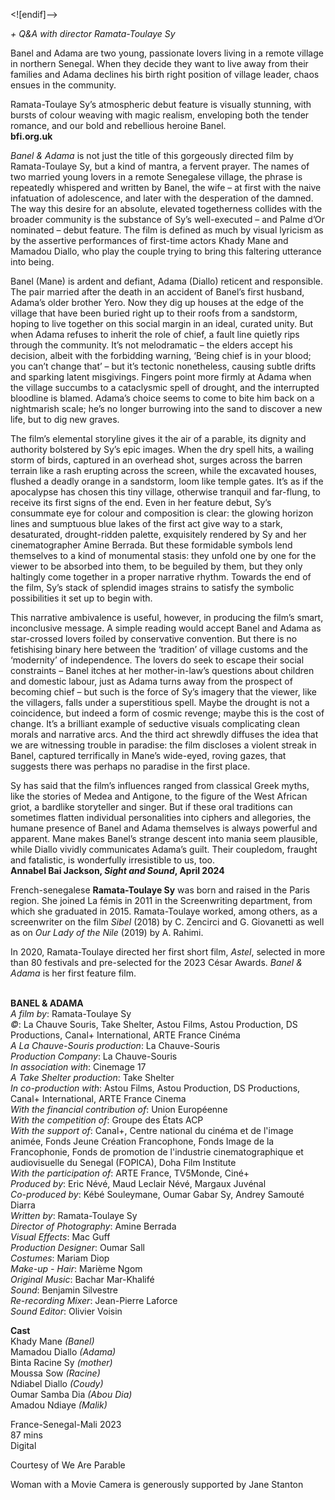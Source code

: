 

<![endif]-->

_+ Q&A with director Ramata-Toulaye Sy_

Banel and Adama are two young, passionate lovers living in a remote village in northern Senegal. When they decide they want to live away from their families and Adama declines his birth right position of village leader, chaos ensues in the community.

Ramata-Toulaye Sy’s atmospheric debut feature is visually stunning, with bursts of colour weaving with magic realism, enveloping both the tender romance, and our bold and rebellious heroine Banel.  
**bfi.org.uk**  

_Banel & Adama_ is not just the title of this gorgeously directed film by Ramata-Toulaye Sy, but a kind of mantra, a fervent prayer. The names of two married young lovers in a remote Senegalese village, the phrase is repeatedly whispered and written by Banel, the wife – at first with the naive infatuation of adolescence, and later with the desperation of the damned. The way this desire for an absolute, elevated togetherness collides with the broader community is the substance of Sy’s well-executed – and Palme d’Or nominated – debut feature. The film is defined as much by visual lyricism as by the assertive performances of first-time actors Khady Mane and Mamadou Diallo, who play the couple trying to bring this faltering utterance into being.

Banel (Mane) is ardent and defiant, Adama (Diallo) reticent and responsible. The pair married after the death in an accident of Banel’s first husband, Adama’s older brother Yero. Now they dig up houses at the edge of the village that have been buried right up to their roofs from a sandstorm, hoping to live together on this social margin in an ideal, curated unity. But when Adama refuses to inherit the role of chief, a fault line quietly rips through the community. It’s not melodramatic – the elders accept his decision, albeit with the forbidding warning, ‘Being chief is in your blood; you can’t change that’ – but it’s tectonic nonetheless, causing subtle drifts and sparking latent misgivings. Fingers point more firmly at Adama when the village succumbs to a cataclysmic spell of drought, and the interrupted bloodline is blamed. Adama’s choice seems to come to bite him back on a nightmarish scale; he’s no longer burrowing into the sand to discover a new life, but to dig new graves.

The film’s elemental storyline gives it the air of a parable, its dignity and authority bolstered by Sy’s epic images. When the dry spell hits, a wailing storm of birds, captured in an overhead shot, surges across the barren terrain like a rash erupting across the screen, while the excavated houses, flushed a deadly orange in a sandstorm, loom like temple gates. It’s as if the apocalypse has chosen this tiny village, otherwise tranquil and far-flung, to receive its first signs of the end. Even in her feature debut, Sy’s consummate eye for colour and composition is clear: the glowing horizon lines and sumptuous blue lakes of the first act give way to a stark, desaturated, drought-ridden palette, exquisitely rendered by Sy and her cinematographer Amine Berrada. But these formidable symbols lend themselves to a kind of monumental stasis: they unfold one by one for the viewer to be absorbed into them, to be beguiled by them, but they only haltingly come together in a proper narrative rhythm. Towards the end of the film, Sy’s stack of splendid images strains to satisfy the symbolic possibilities it set up to begin with.

This narrative ambivalence is useful, however, in producing the film’s smart, inconclusive message. A simple reading would accept Banel and Adama as star-crossed lovers foiled by conservative convention. But there is no fetishising binary here between the ‘tradition’ of village customs and the ‘modernity’ of independence. The lovers do seek to escape their social constraints – Banel itches at her mother-in-law’s questions about children and domestic labour, just as Adama turns away from the prospect of becoming chief – but such is the force of Sy’s imagery that the viewer, like the villagers, falls under a superstitious spell. Maybe the drought is not a coincidence, but indeed a form of cosmic revenge; maybe this is the cost of change. It’s a brilliant example of seductive visuals complicating clean morals and narrative arcs. And the third act shrewdly diffuses the idea that we are witnessing trouble in paradise: the film discloses a violent streak in Banel, captured terrifically in Mane’s wide-eyed, roving gazes, that suggests there was perhaps no paradise in the first place.

Sy has said that the film’s influences ranged from classical Greek myths, like the stories of Medea and Antigone, to the figure of the West African griot, a bardlike storyteller and singer. But if these oral traditions can sometimes flatten individual personalities into ciphers and allegories, the humane presence of Banel and Adama themselves is always powerful and apparent. Mane makes Banel’s strange descent into mania seem plausible, while Diallo vividly communicates Adama’s guilt. Their coupledom, fraught and fatalistic, is wonderfully irresistible to us, too.  
**Annabel Bai Jackson, _Sight and Sound_, April 2024**  

French-senegalese **Ramata-Toulaye Sy** was born and raised in the Paris region. She joined La fémis in 2011 in the Screenwriting department, from which she graduated in 2015. Ramata-Toulaye worked, among others, as a screenwriter on the film _Sibel_ (2018) by C. Zencirci and G. Giovanetti as well as on _Our Lady of the Nile_ (2019) by A. Rahimi.

In 2020, Ramata-Toulaye directed her first short film, _Astel_, selected in more than 80 festivals and pre-selected for the 2023 César Awards. _Banel & Adama_ is her first feature film.  
<br>

**BANEL & ADAMA**  
_A film by_: Ramata-Toulaye Sy  
_©_: La Chauve Souris, Take Shelter, Astou Films, Astou Production, DS Productions, Canal+ International, ARTE France Cinéma  
_A La Chauve-Souris production_: La Chauve-Souris  
_Production Company_: La Chauve-Souris  
_In association with_: Cinemage 17  
_A Take Shelter production_: Take Shelter  
_In co-production with_: Astou Films, Astou Production, DS Productions, Canal+ International, ARTE France Cinema  
_With the financial contribution of_: Union Européenne  
_With the competition of_: Groupe des États ACP  
_With the support of_: Canal+, Centre national du cinéma et de l'image animée, Fonds Jeune Création Francophone, Fonds Image de la Francophonie, Fonds de promotion de l'industrie cinematographique et audiovisuelle du Senegal (FOPICA), Doha Film Institute  
_With the participation of_: ARTE France, TV5Monde, Ciné+  
_Produced by_: Eric Névé, Maud Leclair Névé, Margaux Juvénal  
_Co-produced by_: Kébé Souleymane, Oumar Gabar Sy, Andrey Samouté Diarra  
_Written by_: Ramata-Toulaye Sy  
_Director of Photography_: Amine Berrada  
_Visual Effects_: Mac Guff  
_Production Designer_: Oumar Sall  
_Costumes_: Mariam Diop  
_Make-up - Hair_: Marième Ngom  
_Original Music_: Bachar Mar-Khalifé  
_Sound_: Benjamin Silvestre  
_Re-recording Mixer_: Jean-Pierre Laforce  
_Sound Editor_: Olivier Voisin  

**Cast**    
Khady Mane _(Banel)_  
Mamadou Diallo _(Adama)_  
Binta Racine Sy _(mother)_  
Moussa Sow _(Racine)_  
Ndiabel Diallo _(Coudy)_  
Oumar Samba Dia _(Abou Dia)_  
Amadou Ndiaye _(Malik)_  

France-Senegal-Mali 2023  
87 mins  
Digital

Courtesy of We Are Parable  

Woman with a Movie Camera is generously supported by Jane Stanton  
<br>
<!--stackedit_data:
eyJoaXN0b3J5IjpbMTMzNjg3MDA1MCwtMTUzOTg5ODk0NywtNT
AzMDg3NTAyXX0=
-->